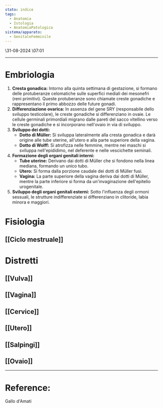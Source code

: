 ```yaml
---
stato: indice
tags:
  - Anatomia
  - Istologia
  - AnatomiaPatologica
sistema/apparato:
  - GenitaleFemminile
---
```

\31-08-2024 \07:01

--- 


# Embriologia 
1. **Cresta gonadica:** Intorno alla quinta settimana di gestazione, si formano delle protuberanze celomatiche sulle superfici mediali dei mesonefri (reni primitivi). Queste protuberanze sono chiamate creste gonadiche e rappresentano il primo abbozzo delle future gonadi.
2. **Differenziazione ovarica:** In assenza del gene SRY (responsabile dello sviluppo testicolare), le creste gonadiche si differenziano in ovaie. Le cellule germinali primordiali migrano dalle pareti del sacco vitellino verso le creste gonadiche e si incorporano nell'ovaio in via di sviluppo.
3. **Sviluppo dei dotti:**
    - **Dotto di Müller:** Si sviluppa lateralmente alla cresta gonadica e darà origine alle tube uterine, all'utero e alla parte superiore della vagina.
    - **Dotto di Wolff:** Si atrofizza nelle femmine, mentre nei maschi si sviluppa nell'epididimo, nel deferente e nelle vescichette seminali.
4. **Formazione degli organi genitali interni:**
    - **Tube uterine:** Derivano dai dotti di Müller che si fondono nella linea mediana, formando un unico tubo.
    - **Utero:** Si forma dalla porzione caudale dei dotti di Müller fusi.
    - **Vagina:** La parte superiore della vagina deriva dai dotti di Müller, mentre la parte inferiore si forma da un'invaginazione dell'epitelio urogenitale.
5. **Sviluppo degli organi genitali esterni:** Sotto l'influenza degli ormoni sessuali, le strutture indifferenziate si differenziano in clitoride, labia minora e maggiori.
# Fisiologia
## [[Ciclo mestruale]]
# Distretti
## [[Vulva]]
## [[Vagina]]
## [[Cervice]]
## [[Utero]]
## [[Salpingi]]
## [[Ovaio]]








--- 
# Reference:
Gallo d'Amati
